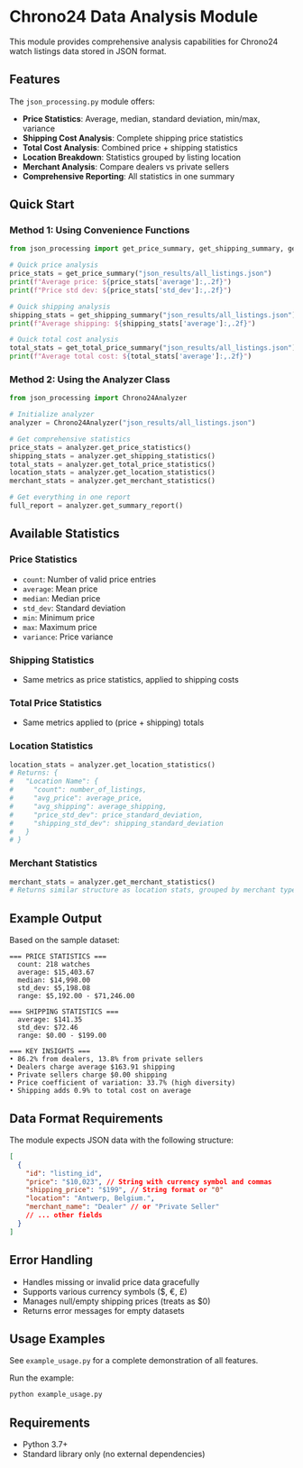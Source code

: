 # Chrono24 Data Analysis Module

This module provides comprehensive analysis capabilities for Chrono24 watch listings data stored in JSON format.

## Features

The `json_processing.py` module offers:

- **Price Statistics**: Average, median, standard deviation, min/max, variance
- **Shipping Cost Analysis**: Complete shipping price statistics
- **Total Cost Analysis**: Combined price + shipping statistics
- **Location Breakdown**: Statistics grouped by listing location
- **Merchant Analysis**: Compare dealers vs private sellers
- **Comprehensive Reporting**: All statistics in one summary

## Quick Start

### Method 1: Using Convenience Functions

```python
from json_processing import get_price_summary, get_shipping_summary, get_total_price_summary

# Quick price analysis
price_stats = get_price_summary("json_results/all_listings.json")
print(f"Average price: ${price_stats['average']:,.2f}")
print(f"Price std dev: ${price_stats['std_dev']:,.2f}")

# Quick shipping analysis
shipping_stats = get_shipping_summary("json_results/all_listings.json")
print(f"Average shipping: ${shipping_stats['average']:,.2f}")

# Quick total cost analysis
total_stats = get_total_price_summary("json_results/all_listings.json")
print(f"Average total cost: ${total_stats['average']:,.2f}")
```

### Method 2: Using the Analyzer Class

```python
from json_processing import Chrono24Analyzer

# Initialize analyzer
analyzer = Chrono24Analyzer("json_results/all_listings.json")

# Get comprehensive statistics
price_stats = analyzer.get_price_statistics()
shipping_stats = analyzer.get_shipping_statistics()
total_stats = analyzer.get_total_price_statistics()
location_stats = analyzer.get_location_statistics()
merchant_stats = analyzer.get_merchant_statistics()

# Get everything in one report
full_report = analyzer.get_summary_report()
```

## Available Statistics

### Price Statistics

- `count`: Number of valid price entries
- `average`: Mean price
- `median`: Median price
- `std_dev`: Standard deviation
- `min`: Minimum price
- `max`: Maximum price
- `variance`: Price variance

### Shipping Statistics

- Same metrics as price statistics, applied to shipping costs

### Total Price Statistics

- Same metrics applied to (price + shipping) totals

### Location Statistics

```python
location_stats = analyzer.get_location_statistics()
# Returns: {
#   "Location Name": {
#     "count": number_of_listings,
#     "avg_price": average_price,
#     "avg_shipping": average_shipping,
#     "price_std_dev": price_standard_deviation,
#     "shipping_std_dev": shipping_standard_deviation
#   }
# }
```

### Merchant Statistics

```python
merchant_stats = analyzer.get_merchant_statistics()
# Returns similar structure as location stats, grouped by merchant type
```

## Example Output

Based on the sample dataset:

```
=== PRICE STATISTICS ===
  count: 218 watches
  average: $15,403.67
  median: $14,998.00
  std_dev: $5,198.08
  range: $5,192.00 - $71,246.00

=== SHIPPING STATISTICS ===
  average: $141.35
  std_dev: $72.46
  range: $0.00 - $199.00

=== KEY INSIGHTS ===
• 86.2% from dealers, 13.8% from private sellers
• Dealers charge average $163.91 shipping
• Private sellers charge $0.00 shipping
• Price coefficient of variation: 33.7% (high diversity)
• Shipping adds 0.9% to total cost on average
```

## Data Format Requirements

The module expects JSON data with the following structure:

```json
[
  {
    "id": "listing_id",
    "price": "$10,023", // String with currency symbol and commas
    "shipping_price": "$199", // String format or "0"
    "location": "Antwerp, Belgium.",
    "merchant_name": "Dealer" // or "Private Seller"
    // ... other fields
  }
]
```

## Error Handling

- Handles missing or invalid price data gracefully
- Supports various currency symbols ($, €, £)
- Manages null/empty shipping prices (treats as $0)
- Returns error messages for empty datasets

## Usage Examples

See `example_usage.py` for a complete demonstration of all features.

Run the example:

```bash
python example_usage.py
```

## Requirements

- Python 3.7+
- Standard library only (no external dependencies)
